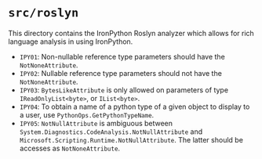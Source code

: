 # `src/roslyn`

This directory contains the IronPython Roslyn analyzer which allows for rich language analysis in using IronPython.

- `IPY01`: Non-nullable reference type parameters should have the `NotNoneAttribute`.
- `IPY02`: Nullable reference type parameters should not have the `NotNoneAttribute`.
- `IPY03`: `BytesLikeAttribute` is only allowed on parameters of type `IReadOnlyList<byte>`, or `IList<byte>`.
- `IPY04`: To obtain a name of a python type of a given object to display to a user, use `PythonOps.GetPythonTypeName`.
- `IPY05`: `NotNullAttribute` is ambiguous between `System.Diagnostics.CodeAnalysis.NotNullAttribute` and `Microsoft.Scripting.Runtime.NotNullAttribute`. The latter should be accesses as `NotNoneAttribute`.

